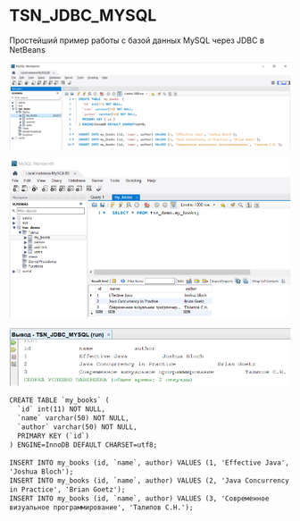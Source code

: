 # TSN_JDBC_MYSQL
Простейший пример работы с базой данных MySQL через JDBC в NetBeans

![srcreenshot](Screenshot_1.png)

![srcreenshot](Screenshot_2.png)

![srcreenshot](Screenshot_3.png)

```
CREATE TABLE `my_books` (
  `id` int(11) NOT NULL,
  `name` varchar(50) NOT NULL,
  `author` varchar(50) NOT NULL,
  PRIMARY KEY (`id`)
) ENGINE=InnoDB DEFAULT CHARSET=utf8;

INSERT INTO my_books (id, `name`, author) VALUES (1, 'Effective Java', 'Joshua Bloch');
INSERT INTO my_books (id, `name`, author) VALUES (2, 'Java Concurrency in Practice', 'Brian Goetz');
INSERT INTO my_books (id, `name`, author) VALUES (3, 'Современное визуальное программирование', 'Талипов С.Н.');
```
